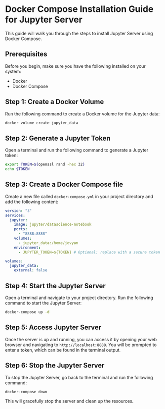 # Docker Compose Installation Guide for Jupyter Server

This guide will walk you through the steps to install Jupyter Server using Docker Compose.

## Prerequisites

Before you begin, make sure you have the following installed on your system:

- Docker
- Docker Compose

## Step 1: Create a Docker Volume

Run the following command to create a Docker volume for the Jupyter data:

```bash
docker volume create jupyter_data
```

## Step 2: Generate a Jupyter Token

Open a terminal and run the following command to generate a Jupyter token:

```bash
export TOKEN=$(openssl rand -hex 32)
echo $TOKEN
```

## Step 3: Create a Docker Compose file

Create a new file called `docker-compose.yml` in your project directory and add the following content:

```yaml
version: "3"
services:
  jupyter:
    image: jupyter/datascience-notebook
    ports:
      - "8888:8888"
    volumes:
      - jupyter_data:/home/jovyan
    environment:
      - JUPYTER_TOKEN=${TOKEN} # Optional: replace with a secure token if you want to avoid using the auto-generated token

volumes:
  jupyter_data:
    external: false
```

## Step 4: Start the Jupyter Server

Open a terminal and navigate to your project directory. Run the following command to start the Jupyter Server:

```bash
docker-compose up -d
```

## Step 5: Access Jupyter Server

Once the server is up and running, you can access it by opening your web browser and navigating to `http://localhost:8888`. You will be prompted to enter a token, which can be found in the terminal output.

## Step 6: Stop the Jupyter Server

To stop the Jupyter Server, go back to the terminal and run the following command:

```bash
docker-compose down
```

This will gracefully stop the server and clean up the resources.
